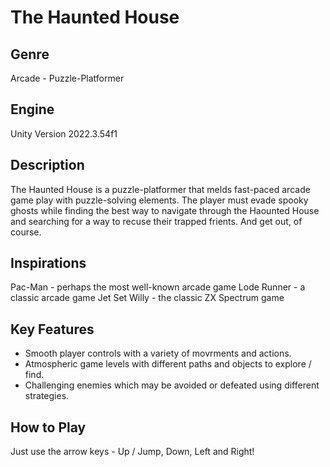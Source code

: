 # The Haunted House

## Genre
Arcade - Puzzle-Platformer

## Engine
Unity Version 2022.3.54f1

## Description
The Haunted House is a puzzle-platformer that melds fast-paced arcade game play with puzzle-solving elements. The player must evade spooky ghosts while finding the best way to navigate through the Haounted House and searching for a way to recuse their trapped frients. And get out, of course.

## Inspirations
Pac-Man - perhaps the most well-known arcade game
Lode Runner - a classic arcade game
Jet Set Willy - the classic ZX Spectrum game

## Key Features
- Smooth player controls with a variety of movrments and actions.
- Atmospheric game levels with different paths and objects to explore / find.
- Challenging enemies which may be avoided or defeated using different strategies.

## How to Play
Just use the arrow keys - Up / Jump, Down, Left and Right!
